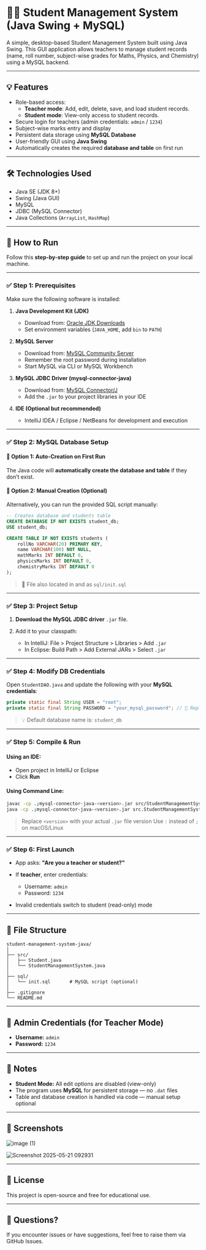 # 🧑‍🎓 Student Management System (Java Swing + MySQL)

A simple, desktop-based Student Management System built using Java Swing. This GUI application allows teachers to manage student records (name, roll number, subject-wise grades for Maths, Physics, and Chemistry) using a MySQL backend.

---

## 💡 Features

- Role-based access:
  - **Teacher mode**: Add, edit, delete, save, and load student records.
  - **Student mode**: View-only access to student records.
- Secure login for teachers (admin credentials: `admin` / `1234`)
- Subject-wise marks entry and display
- Persistent data storage using **MySQL Database**
- User-friendly GUI using **Java Swing**
- Automatically creates the required **database and table** on first run

---

## 🛠️ Technologies Used

- Java SE (JDK 8+)
- Swing (Java GUI)
- MySQL
- JDBC (MySQL Connector)
- Java Collections (`ArrayList`, `HashMap`)

---

## 🚀 How to Run

Follow this **step-by-step guide** to set up and run the project on your local machine.

---

### ✅ Step 1: Prerequisites

Make sure the following software is installed:

1. **Java Development Kit (JDK)**  
   - Download from: [Oracle JDK Downloads](https://www.oracle.com/java/technologies/javase-downloads.html)  
   - Set environment variables (`JAVA_HOME`, add `bin` to `PATH`)

2. **MySQL Server**  
   - Download from: [MySQL Community Server](https://dev.mysql.com/downloads/mysql/)  
   - Remember the root password during installation  
   - Start MySQL via CLI or MySQL Workbench

3. **MySQL JDBC Driver (mysql-connector-java)**  
   - Download from: [MySQL Connector/J](https://dev.mysql.com/downloads/connector/j/)  
   - Add the `.jar` to your project libraries in your IDE

4. **IDE (Optional but recommended)**  
   - IntelliJ IDEA / Eclipse / NetBeans for development and execution

---

### ✅ Step 2: MySQL Database Setup

#### 🔸 Option 1: Auto-Creation on First Run

The Java code will **automatically create the database and table** if they don’t exist.

#### 🔸 Option 2: Manual Creation (Optional)

Alternatively, you can run the provided SQL script manually:

```sql
-- Creates database and students table
CREATE DATABASE IF NOT EXISTS student_db;
USE student_db;

CREATE TABLE IF NOT EXISTS students (
    rollNo VARCHAR(20) PRIMARY KEY,
    name VARCHAR(100) NOT NULL,
    mathMarks INT DEFAULT 0,
    physicsMarks INT DEFAULT 0,
    chemistryMarks INT DEFAULT 0
);
````

> 🔖 File also located in and as `sql/init.sql` 

---

### ✅ Step 3: Project Setup

1. **Download the MySQL JDBC driver** `.jar` file.
2. Add it to your classpath:

   * In IntelliJ: File > Project Structure > Libraries > Add `.jar`
   * In Eclipse: Build Path > Add External JARs > Select `.jar`

---

### ✅ Step 4: Modify DB Credentials

Open `StudentDAO.java` and update the following with your **MySQL credentials**:

```java
private static final String USER = "root";
private static final String PASSWORD = "your_mysql_password"; // 🔁 Replace this with your password
```

> 💡 Default database name is: `student_db`

---

### ✅ Step 5: Compile & Run

#### Using an IDE:

* Open project in IntelliJ or Eclipse
* Click **Run**

#### Using Command Line:

```bash
javac -cp .;mysql-connector-java-<version>.jar src/StudentManagementSystem.java
java -cp .;mysql-connector-java-<version>.jar src.StudentManagementSystem
```

> Replace `<version>` with your actual `.jar` file version
> Use `:` instead of `;` on macOS/Linux

---

### ✅ Step 6: First Launch

* App asks: **"Are you a teacher or student?"**
* If **teacher**, enter credentials:

  * Username: `admin`
  * Password: `1234`
* Invalid credentials switch to student (read-only) mode

---

## 📂 File Structure

```
student-management-system-java/
│
├── src/
│   ├── Student.java
│   └── StudentManagementSystem.java
│
├── sql/
│   └── init.sql       # MySQL script (optional)
│
├── .gitignore
└── README.md
```

---

## 🔐 Admin Credentials (for Teacher Mode)

* **Username:** `admin`
* **Password:** `1234`

---

## 📌 Notes

* **Student Mode:** All edit options are disabled (view-only)
* The program uses **MySQL** for persistent storage — no `.dat` files
* Table and database creation is handled via code — manual setup optional

---

## 📸 Screenshots


![image (1)](https://github.com/user-attachments/assets/6c35f3d4-cc9f-47c7-91b1-d7fe2805bfc2)



![Screenshot 2025-05-21 092931](https://github.com/user-attachments/assets/f9026809-733b-4fc1-9c1b-a0f084e34f04)


---

## 🧾 License

This project is open-source and free for educational use.

---

## 💬 Questions?

If you encounter issues or have suggestions, feel free to raise them via GitHub Issues.

```
